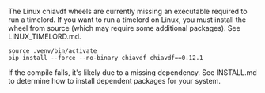 The Linux chiavdf wheels are currently missing an executable required to run a timelord.
If you want to run a timelord on Linux, you must install the wheel from source (which may require
some additional packages). See LINUX_TIMELORD.md.

```
source .venv/bin/activate
pip install --force --no-binary chiavdf chiavdf==0.12.1
```

If the compile fails, it's likely due to a missing dependency. See INSTALL.md to determine
how to install dependent packages for your system.

